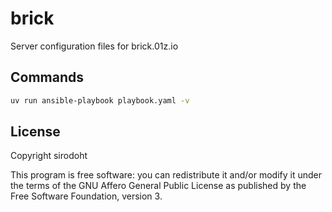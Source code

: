 # brick

Server configuration files for brick.01z.io

## Commands

```sh
uv run ansible-playbook playbook.yaml -v
```

## License

Copyright sirodoht

This program is free software: you can redistribute it and/or modify it under
the terms of the GNU Affero General Public License as published by the Free
Software Foundation, version 3.

